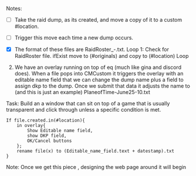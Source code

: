 Notes:
- [ ] Take the raid dump, as its created, and move a copy of it to a custom #location. 
- [ ] Trigger this move each time a new dump occurs. 
- [x] The format of these files are RaidRoster_<server name>-<date-time>.txt.
    Loop 1:
        Check for RaidRoster file.
        ifExist move to (#originals) and copy to (#location)
        Loop

    
2) We have an overlay running on top of eq (much like gina and discord does). When a file pops into CMCustom it triggers the overlay with an editable name field that we can change the dump name plus a field to assign dkp to the dump. Once we submit that data it adjusts the name to (and this is just an example) PlaneofTime-June25-10.txt

Task: Build an a window that can sit on top of a game that is usually transparent and click through unless a specific condition is met.

    If file.created.in(#location){
        in overlay{
            Show Editable name field,
            show DKP field,
            OK/Cancel buttons
        };
        rename file(x) to (Editable_name_field.text + datestamp).txt
    }

Note:  Once we get this piece , designing the web page around it will begin
